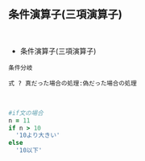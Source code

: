 ## 条件演算子(三項演算子)  
<br>

- 条件演算子(三項演算子)  
```
条件分岐

式 ? 真だった場合の処理:偽だった場合の処理
```
<br>

```rb
#if文の場合
n = 11
if n > 10
  '10より大きい'
else
  '10以下'
```